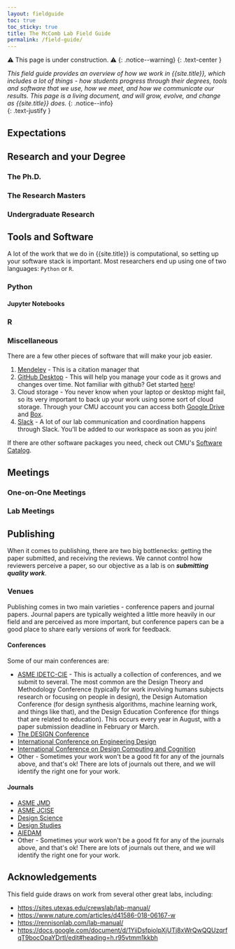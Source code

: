 ```yaml
---
layout: fieldguide
toc: true
toc_sticky: true
title: The McComb Lab Field Guide
permalink: /field-guide/
---
```


⚠️  This page is under construction. ⚠️ 
{: .notice--warning} 
{: .text-center }

*This field guide provides an overview of how we work in {{site.title}}, which includes a lot of things - how students progress through their degrees, tools and software that we use, how we meet, and how we communicate our results. This page is a living document, and will grow, evolve, and change as {{site.title}} does.* 
{: .notice--info}  
{: .text-justify }

## Expectations

## Research and your Degree
### The Ph.D.
### The Research Masters
### Undergraduate Research

## Tools and Software
A lot of the work that we do in {{site.title}} is computational, so setting up your software stack is important. Most researchers end up using one of two languages: `Python` or `R`.
### Python
#### Jupyter Notebooks

### R
### Miscellaneous
There are a few other pieces of software that will make your job easier.
1. [Mendeley](https://www.mendeley.com/download-reference-manager) - This is a citation manager that 
2. [GitHub Desktop](https://desktop.github.com/) - This will help you manage your code as it grows and changes over time. Not familiar with github? Get started [here](https://guides.github.com/activities/hello-world/)!
3. Cloud storage - You never know when your laptop or desktop might fail, so its very important to back up your work using some sort of cloud storage. Through your CMU account you can access both [Google Drive](https://www.cmu.edu/computing/services/comm-collab/collaboration/google-drive/index.html) and [Box](https://www.cmu.edu/computing/services/comm-collab/collaboration/box/). 
4. [Slack](https://slack.com/) - A lot of our lab communication and coordination happens through Slack. You'll be added to our workspace as soon as you join!

If there are other software packages you need, check out CMU's [Software Catalog](https://www.cmu.edu/computing/software/).

## Meetings
### One-on-One Meetings
### Lab Meetings

## Publishing
When it comes to publishing, there are two big bottlenecks: getting the paper submitted, 
and receiving the reviews. We cannot control how reviewers perceive a paper, so our 
objective as a lab is on *__submitting quality work__*.
### Venues
Publishing comes in two main varieties - conference papers and journal papers. Journal papers are typically weighted a little more heavily in our field and are perceived as more important, but conference papers can be a good place to share early versions of work for feedback. 
#### Conferences
Some of our main conferences are:
- [ASME IDETC-CIE](https://event.asme.org/IDETC-CIE) - This is actually a collection of conferences, and we submit to several. The most common are the Design Theory and Methodology Conference (typically for work involving humans subjects research or focusing on people in design), the Design Automation Conference (for design synthesis algorithms, machine learning work, and things like that), and the Design Education Conference (for things that are related to education). This occurs every year in August, with a paper submission deadline in February or March. 
- [The DESIGN Conference](https://www.designconference.org/)
- [International Conference on Engineering Design](https://iced.designsociety.org/)
- [International Conference on Design Computing and Cognition](http://dccconferences.org/)
- Other - Sometimes your work won't be a good fit for any of the journals above, and that's ok! There are lots of journals out there, and we will identify the right one for your work. 

#### Journals
- [ASME JMD](https://asmedigitalcollection.asme.org/mechanicaldesign)
- [ASME JCISE](https://asmedigitalcollection.asme.org/computingengineering)
- [Design Science](https://www.cambridge.org/core/journals/design-science)
- [Design Studies](https://www.journals.elsevier.com/design-studies)
- [AIEDAM](https://www.cambridge.org/core/journals/ai-edam)
- Other - Sometimes your work won't be a good fit for any of the journals above, and that's ok! There are lots of journals out there, and we will identify the right one for your work. 

## Acknowledgements
This field guide draws on work from several other great labs, including:
- https://sites.utexas.edu/crewslab/lab-manual/
- https://www.nature.com/articles/d41586-018-06167-w
- https://rennisonlab.com/lab-manual/
- https://docs.google.com/document/d/1YiiDsfpiolpXjUTj8xWrQwQQUzqrfqT9bocOpaYDrtI/edit#heading=h.r95vtmm1kkbh
